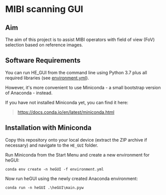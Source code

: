 # MIBI scanning GUI

## Aim
The aim of this project is to assist MIBI operators with field of view (FoV) selection based on reference images.

## Software Requirements
You can run HE_GUI from the command line using Python 3.7 plus all required libraries (see [environment.yml](https://github.com/WEHI-labatlab/HE_GUI/blob/main/environment.yml)).

However, it's more convenient to use Miniconda - a small bootstrap version of Anaconda - instead.

If you have not installed Miniconda yet, you can find it here:
> https://docs.conda.io/en/latest/miniconda.html

## Installation with Miniconda
Copy this repository onto your local device (extract the ZIP archive if necessary) and navigate to the `HE_GUI` folder.

Run Miniconda from the Start Menu and create a new environment for heGUI:
```
conda env create -n heGUI -f environment.yml
```
Now run heGUI using the newly created Anaconda environment:
```
conda run -n heGUI .\heGUI\main.pyw
```
